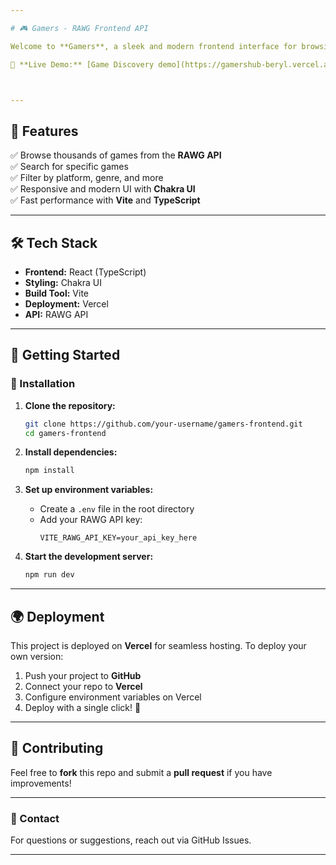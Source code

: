 ```yaml
---

# 🎮 Gamers - RAWG Frontend API  

Welcome to **Gamers**, a sleek and modern frontend interface for browsing games using the **RAWG API**. Built with **React (TypeScript)** and powered by **Vite**, this project provides an intuitive and responsive UI using **Chakra UI**. Deployed seamlessly on **Vercel**.  

🚀 **Live Demo:** [Game Discovery demo](https://gamershub-beryl.vercel.app/)



---
```


## 📌 Features  

✅ Browse thousands of games from the **RAWG API**  
✅ Search for specific games  
✅ Filter by platform, genre, and more  
✅ Responsive and modern UI with **Chakra UI**  
✅ Fast performance with **Vite** and **TypeScript**  

---

## 🛠️ Tech Stack  

- **Frontend:** React (TypeScript)  
- **Styling:** Chakra UI  
- **Build Tool:** Vite  
- **Deployment:** Vercel  
- **API:** RAWG API  

---

## 🚀 Getting Started  

### 🔧 Installation  

1. **Clone the repository:**  
   ```sh
   git clone https://github.com/your-username/gamers-frontend.git
   cd gamers-frontend
   ```

2. **Install dependencies:**  
   ```sh
   npm install
   ```

3. **Set up environment variables:**  
   - Create a `.env` file in the root directory  
   - Add your RAWG API key:  
     ```
     VITE_RAWG_API_KEY=your_api_key_here
     ```

4. **Start the development server:**  
   ```sh
   npm run dev
   ```

---

## 🌍 Deployment  

This project is deployed on **Vercel** for seamless hosting. To deploy your own version:  

1. Push your project to **GitHub**  
2. Connect your repo to **Vercel**  
3. Configure environment variables on Vercel  
4. Deploy with a single click! 🎉  

---

## 🤝 Contributing  

Feel free to **fork** this repo and submit a **pull request** if you have improvements!  

---

### 📩 Contact  

For questions or suggestions, reach out via GitHub Issues.

---
